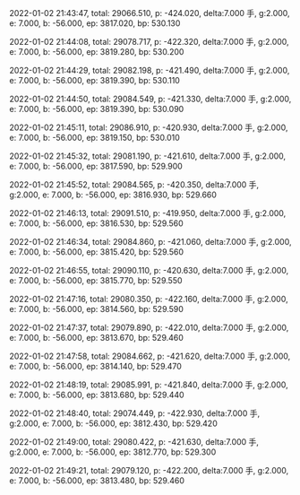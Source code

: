 2022-01-02 21:43:47, total: 29066.510, p: -424.020, delta:7.000 手, g:2.000, e: 7.000, b: -56.000, ep: 3817.020, bp: 530.130

2022-01-02 21:44:08, total: 29078.717, p: -422.320, delta:7.000 手, g:2.000, e: 7.000, b: -56.000, ep: 3819.280, bp: 530.200

2022-01-02 21:44:29, total: 29082.198, p: -421.490, delta:7.000 手, g:2.000, e: 7.000, b: -56.000, ep: 3819.390, bp: 530.110

2022-01-02 21:44:50, total: 29084.549, p: -421.330, delta:7.000 手, g:2.000, e: 7.000, b: -56.000, ep: 3819.390, bp: 530.090

2022-01-02 21:45:11, total: 29086.910, p: -420.930, delta:7.000 手, g:2.000, e: 7.000, b: -56.000, ep: 3819.150, bp: 530.010

2022-01-02 21:45:32, total: 29081.190, p: -421.610, delta:7.000 手, g:2.000, e: 7.000, b: -56.000, ep: 3817.590, bp: 529.900

2022-01-02 21:45:52, total: 29084.565, p: -420.350, delta:7.000 手, g:2.000, e: 7.000, b: -56.000, ep: 3816.930, bp: 529.660

2022-01-02 21:46:13, total: 29091.510, p: -419.950, delta:7.000 手, g:2.000, e: 7.000, b: -56.000, ep: 3816.530, bp: 529.560

2022-01-02 21:46:34, total: 29084.860, p: -421.060, delta:7.000 手, g:2.000, e: 7.000, b: -56.000, ep: 3815.420, bp: 529.560

2022-01-02 21:46:55, total: 29090.110, p: -420.630, delta:7.000 手, g:2.000, e: 7.000, b: -56.000, ep: 3815.770, bp: 529.550

2022-01-02 21:47:16, total: 29080.350, p: -422.160, delta:7.000 手, g:2.000, e: 7.000, b: -56.000, ep: 3814.560, bp: 529.590

2022-01-02 21:47:37, total: 29079.890, p: -422.010, delta:7.000 手, g:2.000, e: 7.000, b: -56.000, ep: 3813.670, bp: 529.460

2022-01-02 21:47:58, total: 29084.662, p: -421.620, delta:7.000 手, g:2.000, e: 7.000, b: -56.000, ep: 3814.140, bp: 529.470

2022-01-02 21:48:19, total: 29085.991, p: -421.840, delta:7.000 手, g:2.000, e: 7.000, b: -56.000, ep: 3813.680, bp: 529.440

2022-01-02 21:48:40, total: 29074.449, p: -422.930, delta:7.000 手, g:2.000, e: 7.000, b: -56.000, ep: 3812.430, bp: 529.420

2022-01-02 21:49:00, total: 29080.422, p: -421.630, delta:7.000 手, g:2.000, e: 7.000, b: -56.000, ep: 3812.770, bp: 529.300

2022-01-02 21:49:21, total: 29079.120, p: -422.200, delta:7.000 手, g:2.000, e: 7.000, b: -56.000, ep: 3813.480, bp: 529.460